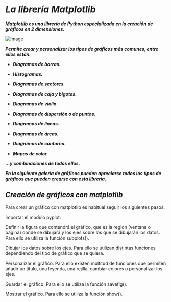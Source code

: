 # **_La librería Matplotlib_**

**_Matplotlib es una librería de Python especializada en la creación de gráficos en 2 dimensiones._**

![image](https://github.com/user-attachments/assets/aa254802-679a-4d29-ae95-713dd25cb9a9)

**_Permite crear y personalizar los tipos de gráficos más comunes, entre ellos están:_**

- **_Diagramas de barras._**
  
- **_Histogramas._**
  
- **_Diagramas de sectores._**
  
- **_Diagramas de caja y bigotes._**
  
- **_Diagramas de violín._**
  
- **_Diagramas de dispersión o de puntos._**
  
- **_Diagramas de líneas._**
  
- **_Diagramas de áreas._**
  
- **_Diagramas de contorno._**
  
- **_Mapas de color._**
  
**_...y combinaciones de todos ellos._**

**_En la siguiente galería de gráficos pueden apreciarse todos los tipos de gráficos que pueden crearse con esta librería._**

## _Creación de gráficos con matplotlib_

Para crear un gráfico con matplotlib es habitual seguir los siguientes pasos:

Importar el módulo pyplot.

Definir la figura que contendrá el gráfico, que es la region (ventana o página) donde se dibujará y los ejes sobre los que se dibujarán los datos. Para ello se utiliza la función subplots().

Dibujar los datos sobre los ejes. Para ello se utilizan distintas funciones dependiendo del tipo de gráfico que se quiera.

Personalizar el gráfico. Para ello existen multitud de funciones que permiten añadir un título, una leyenda, una rejilla, cambiar colores o personalizar los ejes.

Guardar el gráfico. Para ello se utiliza la función savefig().

Mostrar el gráfico. Para ello se utiliza la función show().

